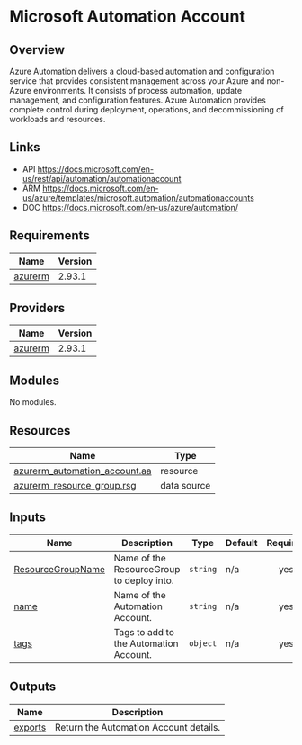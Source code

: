 # Microsoft Automation Account

## Overview
Azure Automation delivers a cloud-based automation and configuration service that provides consistent management across your Azure and non-Azure environments. It consists of process automation, update management, and configuration features. Azure Automation provides complete control during deployment, operations, and decommissioning of workloads and resources.

## Links
- API https://docs.microsoft.com/en-us/rest/api/automation/automationaccount
- ARM https://docs.microsoft.com/en-us/azure/templates/microsoft.automation/automationaccounts
- DOC https://docs.microsoft.com/en-us/azure/automation/

<!-- BEGIN_TF_DOCS -->
## Requirements

| Name | Version |
|------|---------|
| <a name="requirement_azurerm"></a> [azurerm](#requirement\_azurerm) | 2.93.1 |

## Providers

| Name | Version |
|------|---------|
| <a name="provider_azurerm"></a> [azurerm](#provider\_azurerm) | 2.93.1 |

## Modules

No modules.

## Resources

| Name | Type |
|------|------|
| [azurerm_automation_account.aa](https://registry.terraform.io/providers/hashicorp/azurerm/2.93.1/docs/resources/automation_account) | resource |
| [azurerm_resource_group.rsg](https://registry.terraform.io/providers/hashicorp/azurerm/2.93.1/docs/data-sources/resource_group) | data source |

## Inputs

| Name | Description | Type | Default | Required |
|------|-------------|------|---------|:--------:|
| <a name="input_ResourceGroupName"></a> [ResourceGroupName](#input\_ResourceGroupName) | Name of the ResourceGroup to deploy into. | `string` | n/a | yes |
| <a name="input_name"></a> [name](#input\_name) | Name of the Automation Account. | `string` | n/a | yes |
| <a name="input_tags"></a> [tags](#input\_tags) | Tags to add to the Automation Account. | `object` | n/a | yes |

## Outputs

| Name | Description |
|------|-------------|
| <a name="output_exports"></a> [exports](#output\_exports) | Return the Automation Account details. |
<!-- END_TF_DOCS -->
